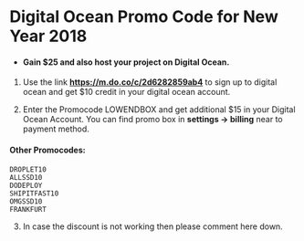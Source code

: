 Digital Ocean Promo Code for New Year 2018
========
* #### Gain $25 and also host your project on Digital Ocean.
1) Use the link __https://m.do.co/c/2d6282859ab4__ to sign up to digital ocean and get $10 credit in your digital ocean account.

2) Enter the Promocode LOWENDBOX and get additional $15 in your Digital Ocean Account. You can find promo box in  __settings -> billing__  near to payment method.

#### Other Promocodes:
    DROPLET10
    ALLSSD10
    DODEPLOY
    SHIPITFAST10
    OMGSSD10
    FRANKFURT

3) In case the discount is not working then please comment here down.
